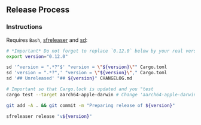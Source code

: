 ## Release Process

### Instructions

Requires `Bash`, [sfreleaser](https://github.com/streamingfast/sfreleaser) and [sd](https://github.com/chmln/sd):

```bash
# *Important* Do not forget to replace `0.12.0` below by your real version!
export version="0.12.0"

sd '^version = ".*?"$' "version = \"${version}\"" Cargo.toml
sd 'version = ".*?",' "version = \"${version}\"," Cargo.toml
sd '## Unreleased' "## ${version}" CHANGELOG.md

# Important so that Cargo.lock is updated and you "test
cargo test --target aarch64-apple-darwin # Change 'aarch64-apple-darwin' to fit your own platform!

git add -A . && git commit -m "Preparing release of ${version}"

sfreleaser release "v${version}"
```
